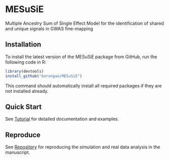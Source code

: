 # MESuSiE

Multiple Ancestry Sum of Single Effect Model for the identification of shared and unique signals in GWAS fine-mapping
  
## Installation

To install the latest version of the MESuSiE package from GitHub, run
the following code in R:

```R
library(devtools)
install_github("borangao/MESuSiE")
```

This command should automatically install all required packages if
they are not installed already.

## Quick Start

See [Tutorial](https://borangao.github.io/meSuSie_Analysis/) for detailed documentation and examples.

## Reproduce

See [Repository](https://zenodo.org/deposit/8411004#) for reproducing the simulation and real data analysis in the manuscript. 


